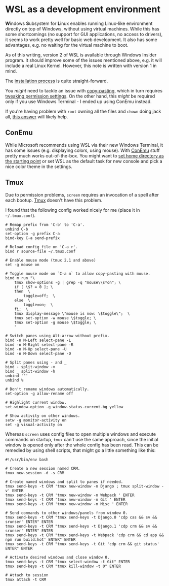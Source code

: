 # WSL as a development environment

**W**indows **S**ubsystem for **L**inux enables running Linux-like environment
directly on top of Windows, without using virtual machines. While this has some
shortcomings (no support for GUI applications, no access to drivers), it seems
to work pretty well for basic web development. It also has some advantages, e.g.
no waiting for the virtual machine to boot.

As of this writing, version 2 of WSL is available through Windows Insider
program. It should improve some of the issues mentioned above, e.g. it will
include a real Linux Kernel. However, this note is written with version 1 in
mind.

The [installation process](https://docs.microsoft.com/en-us/windows/wsl/install-win10)
is quite straight-forward.

You *might* need to tackle an issue with
[copy-pasting](https://devblogs.microsoft.com/commandline/copy-and-paste-arrives-for-linuxwsl-consoles/),
which in turn requires
[tweaking permission settings](https://www.maketecheasier.com/access-windowsapps-folder-windows-10/).
On the other hand, this *might* be required only if you use Windows Terminal - I
ended up using ConEmu instead.

If you're having problem with `root` owning all the files and `chown` doing jack
all, [this answer](https://askubuntu.com/a/1065279) will likely help.


## ConEmu

While Microsoft recommends using WSL via their new Windows Terminal, it has
some issues (e.g. displaying colors, using mouse). With
[ConEmu](https://conemu.github.io/)
stuff pretty much works out-of-the-box. You might want to
[set home directory as the starting point](https://conemu.github.io/en/BashOnWindows.html#wsl-home)
or set WSL as the default task for new console and pick a nice color theme in
the settings.


## Tmux

Due to permission problems, `screen` requires an invocation of a spell after
each bootup. [Tmux](https://github.com/tmux/tmux) doesn't have this problem.

I found that the following config worked nicely for me (place it in
`~/.tmux.conf`).

```
# Remap prefix from 'C-b' to 'C-a'.
unbind C-b
set-option -g prefix C-a
bind-key C-a send-prefix

# Reload config file on 'C-a r'.
bind r source-file ~/.tmux.conf

# Enable mouse mode (tmux 2.1 and above)
set -g mouse on

# Toggle mouse mode on `C-a m` to allow copy-pasting with mouse.
bind m run "\
    tmux show-options -g | grep -q "mouse\\s*on"; \
    if [ \$? = 0 ]; \
    then  \
        toggle=off;  \
    else  \
        toggle=on;  \
    fi;  \
    tmux display-message \"mouse is now: \$toggle\";  \
    tmux set-option -w mouse \$toggle; \
    tmux set-option -g mouse \$toggle; \
    "

# Switch panes using Alt-arrow without prefix.
bind -n M-Left select-pane -L
bind -n M-Right select-pane -R
bind -n M-Up select-pane -U
bind -n M-Down select-pane -D

# Split panes using - and _
bind - split-window -v
bind _ split-window -h
unbind '"'
unbind %

# Don't rename windows automatically.
set-option -g allow-rename off

# Highlight current window.
set-window-option -g window-status-current-bg yellow

# Show activity on other windows.
setw -g monitor-activity on
set -g visual-activity on
```

Whereas `screen` uses config files to open multiple windows and execute commands
on startup, `tmux` can't use the same approach, since the initial window is
opened only after the whole config has been read. This can be remedied by using
shell scripts, that might go a little something like this:

```
#!/usr/bin/env bash

# Create a new session named CRM.
tmux new-session -d -s CRM

# Create named windows and split to panes if needed.
tmux send-keys -t CRM 'tmux new-window -n Django ; tmux split-window -v' ENTER
tmux send-keys -t CRM 'tmux new-window -n Webpack ' ENTER
tmux send-keys -t CRM 'tmux new-window -n Git ' ENTER
tmux send-keys -t CRM 'tmux new-window -n Misc ' ENTER

# Send commands to other windows/panels from window 0.
tmux send-keys -t CRM "tmux send-keys -t Django.0 'cdp cas && sv && srunser' ENTER" ENTER
tmux send-keys -t CRM "tmux send-keys -t Django.1 'cdp crm && sv && srunser' ENTER" ENTER
tmux send-keys -t CRM "tmux send-keys -t Webpack 'cdp crm && cd app && npm run build:hot' ENTER" ENTER
tmux send-keys -t CRM "tmux send-keys -t Git 'cdp crm && git status' ENTER" ENTER

# Activate desired windows and close window 0.
tmux send-keys -t CRM "tmux select-window -t Git" ENTER
tmux send-keys -t CRM "tmux kill-window -t 0" ENTER

# Attach to session
tmux attach -t CRM
```
